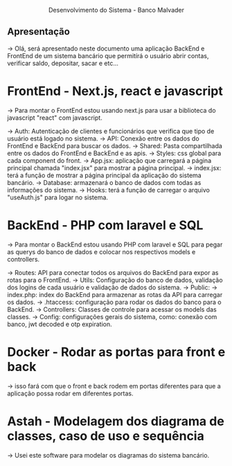 <p align="center">  Desenvolvimento do Sistema - Banco Malvader </p> 

## Apresentação

-> Olá, será apresentado neste documento uma aplicação BackEnd e FrontEnd de um sistema bancário que permitírá o usuário abrir contas, verificar saldo, depositar, sacar e etc...

# FrontEnd - Next.js, react e javascript

-> Para montar o FrontEnd estou usando next.js para usar a biblioteca do javascript "react" com javascript.

-> Auth: Autenticação de clientes e funcionários que verifica que tipo de usuário está logado no sistema.
-> API: Conexão entre os dados do FrontEnd e BackEnd para buscar os dados.
-> Shared: Pasta compartilhada entre os dados do FrontEnd e BackEnd e as apis.
-> Styles: css global para cada component do front.
-> App.jsx: aplicação que carregará a página principal chamada "index.jsx" para mostrar a página principal.
-> index.jsx: terá a função de mostrar a página principal da aplicação do sistema bancário.
-> Database: armazenará o banco de dados com todas as informações do sistema.
-> Hooks: terá a função de carregar o arquivo "useAuth.js" para logar no sistema.


# BackEnd - PHP com laravel e SQL

-> Para montar o BackEnd estou usando PHP com laravel e SQL para pegar as querys do banco de dados e colocar nos respectivos models e controllers.

-> Routes: API para conectar todos os arquivos do BackEnd para expor as rotas para o FrontEnd.
-> Utils: Configuração do banco de dados, validação dos logins de cada usuário e validação de dados do sistema.
-> Public: 
    -> index.php: index do BackEnd para armazenar as rotas da API para carregar os dados.
    -> .htaccess: configuração para rodar os dados do banco para o BackEnd.
    -> Controllers: Classes de controle para acessar os models das classes.
    -> Config: configurações gerais do sistema, como: conexão com banco, jwt decoded e otp expiration.

# Docker - Rodar as portas para front e back

-> isso fará com que o front e back rodem em portas diferentes para que a aplicação possa rodar em diferentes portas.

# Astah - Modelagem dos diagrama de classes, caso de uso e sequência

-> Usei este software para modelar os diagramas do sistema bancário.